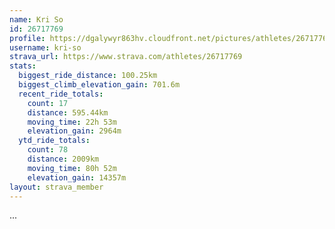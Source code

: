 ```yaml
---
name: Kri So
id: 26717769
profile: https://dgalywyr863hv.cloudfront.net/pictures/athletes/26717769/7761026/13/large.jpg
username: kri-so
strava_url: https://www.strava.com/athletes/26717769
stats:
  biggest_ride_distance: 100.25km
  biggest_climb_elevation_gain: 701.6m
  recent_ride_totals:
    count: 17
    distance: 595.44km
    moving_time: 22h 53m
    elevation_gain: 2964m
  ytd_ride_totals:
    count: 78
    distance: 2009km
    moving_time: 80h 52m
    elevation_gain: 14357m
layout: strava_member
--- 
```

...
